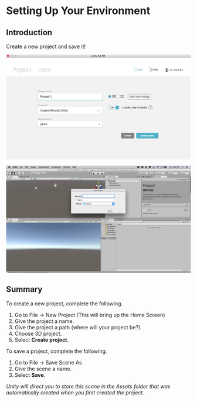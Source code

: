 # Setting Up Your Environment

## Introduction
Create a new project and save it!

![Creating a Project](https://github.com/junior-devleague/ancient-lands/blob/master/images/create-project-screen.jpg)

![Saving a Project](https://github.com/junior-devleague/ancient-lands/blob/master/images/save-scene.jpg)

## Summary
To create a new project, complete the following.

1. Go to File -> New Project (This will bring up the Home Screen)
2. Give the project a name.
3. Give the project a path (where will your project be?).
4. Choose 3D project.
5. Select **Create project**.

To save a project, complete the following.

1. Go to File -> Save Scene As
2. Give the scene a name.
3. Select **Save**.

*Unity will direct you to store this scene in the Assets folder that was automatically created when you first created the project.*
